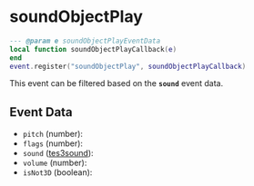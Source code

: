 # soundObjectPlay



```lua
--- @param e soundObjectPlayEventData
local function soundObjectPlayCallback(e)
end
event.register("soundObjectPlay", soundObjectPlayCallback)
```

This event can be filtered based on the **`sound`** event data.

## Event Data

* `pitch` (number): 
* `flags` (number): 
* `sound` ([tes3sound](../../types/tes3sound)): 
* `volume` (number): 
* `isNot3D` (boolean): 

